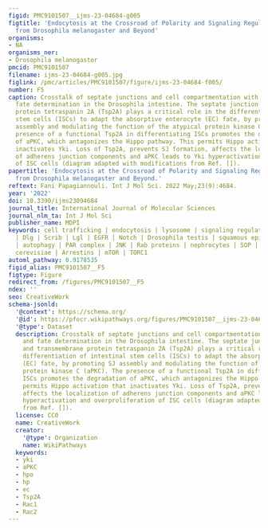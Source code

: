 ```yaml
---
figid: PMC9101507__ijms-23-04684-g005
figtitle: 'Endocytosis at the Crossroad of Polarity and Signaling Regulation: Learning
  from Drosophila melanogaster and Beyond'
organisms:
- NA
organisms_ner:
- Drosophila melanogaster
pmcid: PMC9101507
filename: ijms-23-04684-g005.jpg
figlink: /pmc/articles/PMC9101507/figure/ijms-23-04684-f005/
number: F5
caption: Crosstalk of septate junctions and cell compartmentation with signaling and
  fate determination in the Drosophila intestine. The septate junction (SJ) and transmembrane
  protein tetraspanin 2A (Tsp2A) plays a critical role in the differentiation of intestinal
  stem cells (ISCs) to adapt the absorptive enterocyte (EC) fate, by promoting SJ
  assembly and modulating the function of the atypical protein kinase C (aPKC). The
  presence of a functional Tsp2A in differentiating ISCs promotes the degradation
  of aPKC, which antagonizes the Hippo pathway. This permits Hippo activation that
  inactivates Yki. Loss of Tsp2A, prevents SJ formation, affects the localization
  of adherens junction components and aPKC leads to Yki hyperactivation and overproliferation
  of ISC cells (diagram adapted with modifications from Ref. []).
papertitle: 'Endocytosis at the Crossroad of Polarity and Signaling Regulation: Learning
  from Drosophila melanogaster and Beyond.'
reftext: Fani Papagiannouli. Int J Mol Sci. 2022 May;23(9):4684.
year: '2022'
doi: 10.3390/ijms23094684
journal_title: International Journal of Molecular Sciences
journal_nlm_ta: Int J Mol Sci
publisher_name: MDPI
keywords: cell trafficking | endocytosis | lysosome | signaling regulation | polarity
  | Dlg | Scrib | Lgl | EGFR | Notch | Drosophila testis | squamous epithelia | intestine
  | autophagy | PAR complex | JNK | Rab proteins | nephrocytes | SOP | Saccharomyces
  cerevisiae | Arrestins | mTOR | TORC1
automl_pathway: 0.9178535
figid_alias: PMC9101507__F5
figtype: Figure
redirect_from: /figures/PMC9101507__F5
ndex: ''
seo: CreativeWork
schema-jsonld:
  '@context': https://schema.org/
  '@id': https://pfocr.wikipathways.org/figures/PMC9101507__ijms-23-04684-g005.html
  '@type': Dataset
  description: Crosstalk of septate junctions and cell compartmentation with signaling
    and fate determination in the Drosophila intestine. The septate junction (SJ)
    and transmembrane protein tetraspanin 2A (Tsp2A) plays a critical role in the
    differentiation of intestinal stem cells (ISCs) to adapt the absorptive enterocyte
    (EC) fate, by promoting SJ assembly and modulating the function of the atypical
    protein kinase C (aPKC). The presence of a functional Tsp2A in differentiating
    ISCs promotes the degradation of aPKC, which antagonizes the Hippo pathway. This
    permits Hippo activation that inactivates Yki. Loss of Tsp2A, prevents SJ formation,
    affects the localization of adherens junction components and aPKC leads to Yki
    hyperactivation and overproliferation of ISC cells (diagram adapted with modifications
    from Ref. []).
  license: CC0
  name: CreativeWork
  creator:
    '@type': Organization
    name: WikiPathways
  keywords:
  - yki
  - aPKC
  - hpo
  - hp
  - ec
  - Tsp2A
  - Rac1
  - Rac2
---
```

